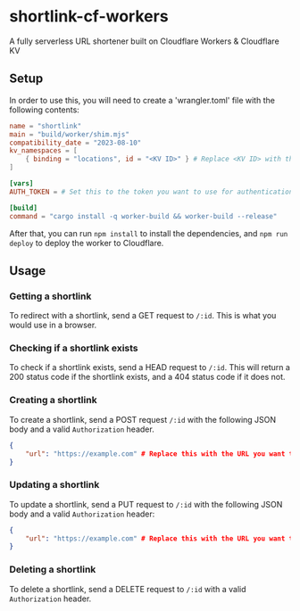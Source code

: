 # shortlink-cf-workers

A fully serverless URL shortener built on Cloudflare Workers & Cloudflare KV

## Setup

In order to use this, you will need to create a 'wrangler.toml' file with the following contents:

```toml
name = "shortlink"
main = "build/worker/shim.mjs"
compatibility_date = "2023-08-10"
kv_namespaces = [
    { binding = "locations", id = "<KV ID>" } # Replace <KV ID> with the ID of the KV namespace you want to use, you may need to create one first.
]

[vars]
AUTH_TOKEN = # Set this to the token you want to use for authentication.

[build]
command = "cargo install -q worker-build && worker-build --release"
```

After that, you can run `npm install` to install the dependencies, and `npm run deploy` to deploy the worker to Cloudflare.

## Usage

### Getting a shortlink

To redirect with a shortlink, send a GET request to `/:id`. This is what you would use in a browser.

### Checking if a shortlink exists

To check if a shortlink exists, send a HEAD request to `/:id`. This will return a 200 status code if the shortlink exists, and a 404 status code if it does not.

### Creating a shortlink

To create a shortlink, send a POST request `/:id` with the following JSON body and a valid `Authorization` header.

```json
{
    "url": "https://example.com" # Replace this with the URL you want to redirect to.
}
```

### Updating a shortlink

To update a shortlink, send a PUT request to `/:id` with the following JSON body and a valid `Authorization` header:

```json
{
    "url": "https://example.com" # Replace this with the URL you want to redirect to.
}
```

### Deleting a shortlink

To delete a shortlink, send a DELETE request to `/:id` with a valid `Authorization` header.

